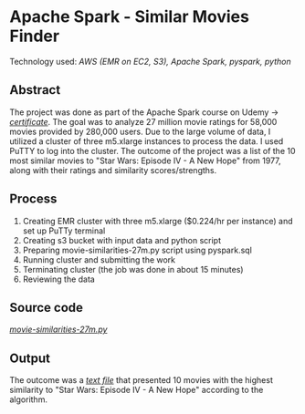 # Apache Spark - Similar Movies Finder

Technology used: *AWS (EMR on EC2, S3), Apache Spark, pyspark, python*

## Abstract

The project was done as part of the Apache Spark course on Udemy -> [*certificate*](https://www.udemy.com/certificate/UC-e77a4dc3-1f94-44f6-847b-b766e19da7b3/). The goal was to analyze 27 million movie ratings for 58,000 movies provided by 280,000 users. Due to the large volume of data, I utilized a cluster of three m5.xlarge instances to process the data. I used PuTTY to log into the cluster. The outcome of the project was a list of the 10 most similar movies to "Star Wars: Episode IV - A New Hope" from 1977, along with their ratings and similarity scores/strengths.

## Process

1. Creating EMR cluster with three m5.xlarge ($0.224/hr per instance) and set up PuTTy terminal
2. Creating s3 bucket with input data and python script
3. Preparing movie-similarities-27m.py script using pyspark.sql
4. Running cluster and submitting the work
5. Terminating cluster (the job was done in about 15 minutes)
6. Reviewing the data


## Source code

[*movie-similarities-27m.py*](https://github.com/lucjankonopka/spark-movielens/blob/main/movie-similarities-27m.py)

## Output

The outcome was a [*text file*](https://github.com/lucjankonopka/spark-movielens/blob/main/similar_movies.txt) that presented 10 movies with the highest similarity to "Star Wars: Episode IV - A New Hope" according to the algorithm.
